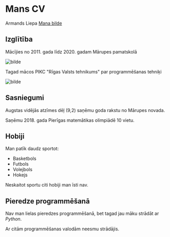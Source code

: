# Mans CV
Armands Liepa
[Mana bilde](https://ibb.co/hct57Zb)
## Izglītība
Mācījies no 2011. gada līdz 2020. gadam Mārupes pamatskolā

![bilde](https://www.skolasforma.lv/image/cache/catalog/category/marupes_pamatskola-350x250_11.jpg)

Tagad mācos PIKC "Rīgas Valsts tehnikums" par programmēšanas tehniķi

![bilde](https://static-cdn-3.practican.com/thumbor/dO3J-Jybiab3LY1gAlnlCLBY9mw=/0x0/uploads/file/bab29b9e56dcd26964ea02d2b5b2eeb8eb36816ab62b9bd5a4cc6881f41c3331/img_5c91f4a2efe8c0.27081357.jpg)

## Sasniegumi
Augstas vidējās atzīmes dēļ (9,2) saņēmu goda rakstu no Mārupes novada.

Saņēmu 2018. gada Pierīgas matemātikas olimpiādē 10 vietu.


## Hobiji
Man patīk daudz sportot:
* Basketbols
* Futbols
* Volejbols
* Hokejs

Neskaitot sportu citi hobiji man īsti nav.

## Pieredze programmēšanā
Nav man lielas pieredzes programmēšanā, bet tagad jau māku strādāt ar *Python*.

Ar citām programmēšanas valodām neesmu strādājis.